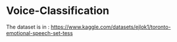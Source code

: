 # Voice-Classification
The dataset is in :
https://www.kaggle.com/datasets/ejlok1/toronto-emotional-speech-set-tess
